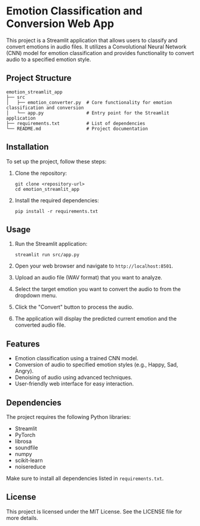 # Emotion Classification and Conversion Web App

This project is a Streamlit application that allows users to classify and convert emotions in audio files. It utilizes a Convolutional Neural Network (CNN) model for emotion classification and provides functionality to convert audio to a specified emotion style.

## Project Structure

```
emotion_streamlit_app
├── src
│   ├── emotion_converter.py  # Core functionality for emotion classification and conversion
│   └── app.py                # Entry point for the Streamlit application
├── requirements.txt          # List of dependencies
└── README.md                 # Project documentation
```

## Installation

To set up the project, follow these steps:

1. Clone the repository:
   ```
   git clone <repository-url>
   cd emotion_streamlit_app
   ```

2. Install the required dependencies:
   ```
   pip install -r requirements.txt
   ```

## Usage

1. Run the Streamlit application:
   ```
   streamlit run src/app.py
   ```

2. Open your web browser and navigate to `http://localhost:8501`.

3. Upload an audio file (WAV format) that you want to analyze.

4. Select the target emotion you want to convert the audio to from the dropdown menu.

5. Click the "Convert" button to process the audio.

6. The application will display the predicted current emotion and the converted audio file.

## Features

- Emotion classification using a trained CNN model.
- Conversion of audio to specified emotion styles (e.g., Happy, Sad, Angry).
- Denoising of audio using advanced techniques.
- User-friendly web interface for easy interaction.

## Dependencies

The project requires the following Python libraries:

- Streamlit
- PyTorch
- librosa
- soundfile
- numpy
- scikit-learn
- noisereduce

Make sure to install all dependencies listed in `requirements.txt`.

## License

This project is licensed under the MIT License. See the LICENSE file for more details.